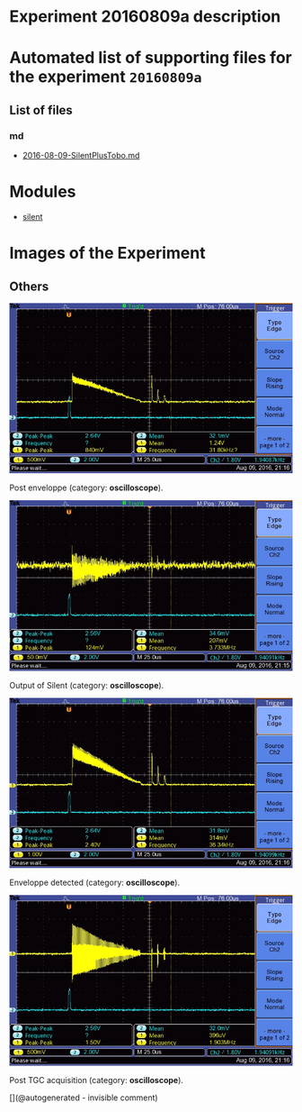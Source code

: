 # Experiment 20160809a description





# Automated list of supporting files for the __experiment `20160809a`__

## List of files

### md

* [2016-08-09-SilentPlusTobo.md](/silent/2016-08-09-SilentPlusTobo.md)





# Modules

* [silent](/silent/)




# Images of the Experiment

## Others

![](/silent/images/SilentPostEnveloppe.JPG)

Post enveloppe (category: __oscilloscope__).

![](/silent/images/SilentOutput.JPG)

Output of Silent (category: __oscilloscope__).

![](/silent/images/SilentEnveloppeFinal.JPG)

Enveloppe detected (category: __oscilloscope__).

![](/silent/images/SilentPostTGC.JPG)

Post TGC acquisition (category: __oscilloscope__).










[](@autogenerated - invisible comment)